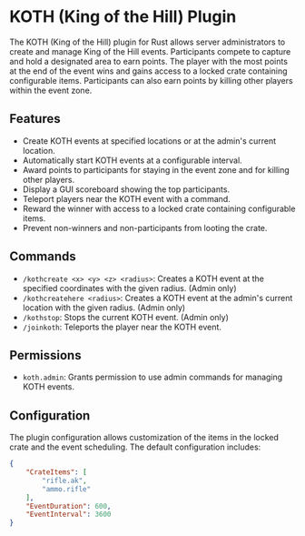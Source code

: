 # KOTH (King of the Hill) Plugin

The KOTH (King of the Hill) plugin for Rust allows server administrators to create and manage King of the Hill events. Participants compete to capture and hold a designated area to earn points. The player with the most points at the end of the event wins and gains access to a locked crate containing configurable items. Participants can also earn points by killing other players within the event zone.

## Features

- Create KOTH events at specified locations or at the admin's current location.
- Automatically start KOTH events at a configurable interval.
- Award points to participants for staying in the event zone and for killing other players.
- Display a GUI scoreboard showing the top participants.
- Teleport players near the KOTH event with a command.
- Reward the winner with access to a locked crate containing configurable items.
- Prevent non-winners and non-participants from looting the crate.

## Commands

- `/kothcreate <x> <y> <z> <radius>`: Creates a KOTH event at the specified coordinates with the given radius. (Admin only)
- `/kothcreatehere <radius>`: Creates a KOTH event at the admin's current location with the given radius. (Admin only)
- `/kothstop`: Stops the current KOTH event. (Admin only)
- `/joinkoth`: Teleports the player near the KOTH event.

## Permissions

- `koth.admin`: Grants permission to use admin commands for managing KOTH events.

## Configuration

The plugin configuration allows customization of the items in the locked crate and the event scheduling. The default configuration includes:

```json
{
    "CrateItems": [
        "rifle.ak",
        "ammo.rifle"
    ],
    "EventDuration": 600,
    "EventInterval": 3600
}
